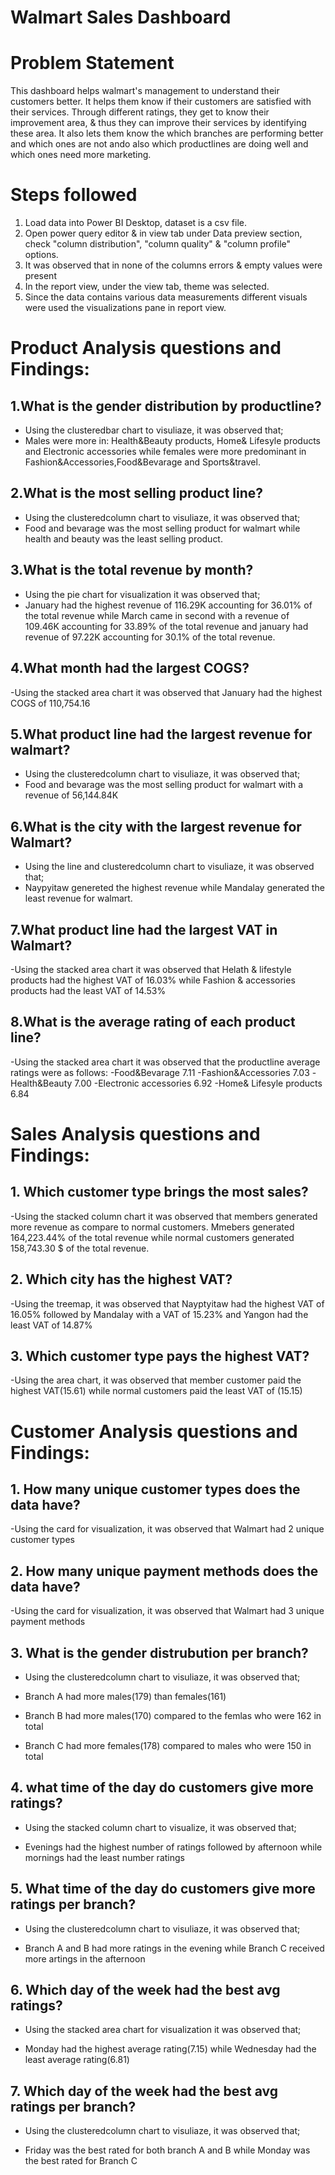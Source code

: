 # Walmart Sales Dashboard

# Problem Statement
This dashboard helps walmart's management to understand their customers better. It helps them know if their customers are satisfied with their services. Through different ratings, they get to know their improvement area, & thus they can improve their services by identifying these area. It also lets them know the which branches are performing better and which ones are not ando also which productlines are doing well and which ones need more marketing. 
# Steps followed 
1. Load data into Power BI Desktop, dataset is a csv file.
2. Open power query editor & in view tab under Data preview section, check "column distribution", "column quality" & "column profile" options.
3. It was observed that in none of the columns errors & empty values were present
4. In the report view, under the view tab, theme was selected.
5. Since the data contains various data measurements different visuals were used the visualizations pane in report view.

# Product Analysis questions and Findings:
## 1.What is the gender distribution by productline?
- Using the clusteredbar chart to visuliaze, it was observed that;
- Males were more in: Health&Beauty products, Home& Lifesyle products and Electronic accessories while females were more predominant in Fashion&Accessories,Food&Bevarage and Sports&travel.

## 2.What is the most selling product line?
- Using the clusteredcolumn chart to visuliaze, it was observed that;
- Food and bevarage was the most selling product for walmart while health and beauty was the least selling product.

## 3.What is the total revenue by month?
 - Using the pie chart for visualization it was observed that;
 - January had the highest revenue of 116.29K accounting for 36.01% of the total revenue while March came in second with a revenue of 109.46K accounting for 33.89% of the total revenue and january had revenue of 97.22K accounting for 30.1% of the total revenue.

## 4.What month had the largest COGS?
-Using the stacked area chart it was observed that January had the highest COGS of 110,754.16

## 5.What product line had the largest revenue for walmart?
- Using the clusteredcolumn chart to visuliaze, it was observed that;
- Food and bevarage was the most selling product for walmart with a revenue of 56,144.84K

## 6.What is the city with the largest revenue for Walmart?
- Using the line and clusteredcolumn chart to visuliaze, it was observed that;
- Naypyitaw genereted the highest revenue while Mandalay generated the least revenue for walmart.

## 7.What product line had the largest VAT in Walmart?
-Using the stacked area chart it was observed that Helath & lifestyle products had the highest VAT of 16.03% while Fashion & accessories products had the least VAT of 14.53%

## 8.What is the average rating of each product line?
-Using the stacked area chart it was observed that the productline average ratings were as follows:
-Food&Bevarage 7.11 
-Fashion&Accessories 7.03
-Health&Beauty 7.00
-Electronic accessories 6.92
-Home& Lifesyle products 6.84

# Sales Analysis questions and Findings:
## 1. Which customer type brings the most sales?
-Using the stacked column chart it was observed that members generated more revenue as compare to normal customers. Mmebers generated 164,223.44% of the total revenue while normal customers generated 158,743.30 $ of the total revenue. 

## 2. Which city has the highest VAT? 
-Using the treemap, it was observed that Nayptyitaw had the highest VAT of 16.05% followed by Mandalay with a VAT of 15.23% and Yangon had the least VAT of 14.87%

## 3. Which customer type pays the highest VAT?
-Using the area chart, it was observed that member customer paid the highest VAT(15.61) while normal customers paid the least VAT of (15.15)

# Customer Analysis questions and Findings:
## 1. How many unique customer types does the data have?
-Using the card for visualization, it was observed that Walmart had 2 unique customer types 

## 2. How many unique payment methods does the data have?
-Using the card for visualization, it was observed that Walmart had 3 unique payment methods

## 3. What is the gender distrubution per branch?
- Using the clusteredcolumn chart to visuliaze, it was observed that;
  
- Branch A had more males(179) than females(161)
  
- Branch B had more males(170) compared to the femlas who were 162 in total
  
- Branch C had more females(178) compared to males who were 150 in total

## 4. what time of the day do customers give more ratings?
- Using the stacked column chart to visualize, it was observed that;
  
- Evenings had the highest number of ratings followed by afternoon while mornings had the least number ratings

## 5. What time of the day do customers give more ratings per branch?
- Using the clusteredcolumn chart to visuliaze, it was observed that;
  
- Branch A and B had more ratings in the evening while Branch C received more artings in the afternoon 

## 6. Which day of the week had the best avg ratings?
- Using the stacked area chart for visualization it was observed that;
  
- Monday had the highest average rating(7.15) while Wednesday had the least average rating(6.81)

## 7. Which day of the week had the best avg ratings per branch?
- Using the clusteredcolumn chart to visuliaze, it was observed that;
  
- Friday was the best rated for both branch A and B while Monday was the best rated for Branch C
